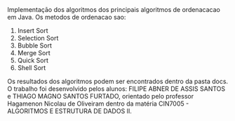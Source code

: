 ## 

Implementaçāo dos algoritmos dos principais algoritmos de ordenacacao em Java.
Os metodos de ordenacao sao:

1. Insert Sort
2. Selection Sort
3. Bubble Sort
4. Merge Sort 
5. Quick Sort
6. Shell Sort

Os resultados dos algoritmos podem ser encontrados dentro da pasta docs. O trabalho foi desenvolvido pelos alunos: FILIPE ABNER DE ASSIS SANTOS  e THIAGO MAGNO SANTOS FURTADO, orientado pelo professor Hagamenon Nicolau de Oliveiram dentro da matéria CIN7005 - ALGORITMOS E ESTRUTURA DE DADOS II.



